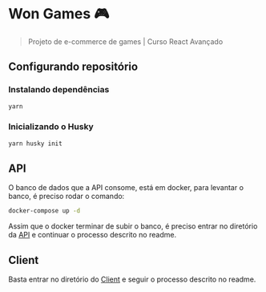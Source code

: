 # Won Games 🎮
> Projeto de e-commerce de games | Curso React Avançado

## Configurando repositório

### Instalando dependências
```sh
yarn
```

### Inicializando o Husky
```sh
yarn husky init
```

## API
O banco de dados que a API consome, está em docker, para levantar o banco, é preciso rodar o comando:
```sh
docker-compose up -d
```
Assim que o docker terminar de subir o banco, é preciso entrar no diretório da [API](https://github.com/GiovannyFialho/wonGames/tree/master/api) e continuar o processo descrito no readme.

## Client
Basta entrar no diretório do [Client](https://github.com/GiovannyFialho/wonGames/tree/master/client) e seguir o processo descrito no readme.
